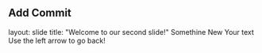 Add Commit
---
layout: slide
title: "Welcome to our second slide!"
Somethine New
Your text
Use the left arrow to go back!

